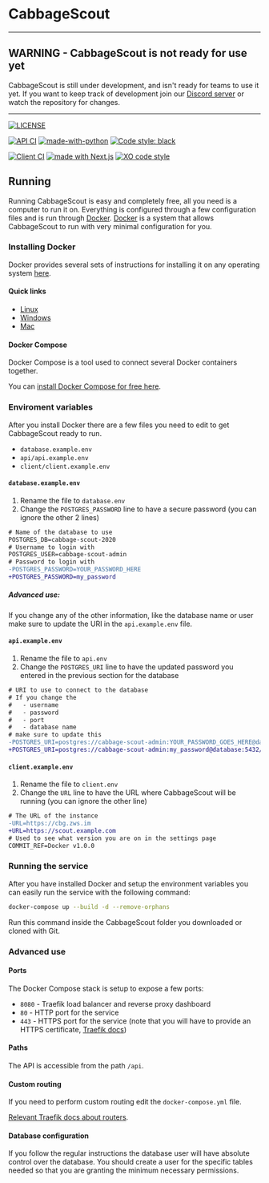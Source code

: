 # CabbageScout

---

## WARNING - CabbageScout is not ready for use yet

CabbageScout is still under development, and isn't ready for teams to use it yet.
If you want to keep track of development join our [Discord server](https://discord.gg/dcrVQmQ) or watch the repository for changes.

---

[![LICENSE](https://img.shields.io/github/license/CabbageAlliance/CabbageScout?style=flat)](https://github.com/CabbageAlliance/CabbageScout/blob/master/LICENSE)

[![API CI](https://github.com/CabbageAlliance/CabbageScout/workflows/API%20CI/badge.svg)](https://github.com/CabbageAlliance/CabbageScout/actions?query=workflow%3A%API+CI%22)
[![made-with-python](https://img.shields.io/badge/made%20with-Python-1f425f.svg)](https://www.python.org/)
[![Code style: black](https://img.shields.io/badge/code%20style-black-000000.svg)](https://github.com/psf/black)

[![Client CI](https://github.com/CabbageAlliance/CabbageScout/workflows/Client%20CI/badge.svg)](https://github.com/CabbageAlliance/CabbageScout/actions?query=workflow%3A%22Client+CI%22)
[![made with Next.js](https://img.shields.io/badge/made%20with-Next.js-000)](https://nextjs.org/)
[![XO code style](https://img.shields.io/badge/code_style-XO-5ed9c7.svg)](https://github.com/xojs/xo)

## Running

Running CabbageScout is easy and completely free, all you need is a computer to run it on.
Everything is configured through a few configuration files and is run through [Docker](https://www.docker.com/).
[Docker](https://www.docker.com/) is a system that allows CabbageScout to run with very minimal configuration for you.

### Installing Docker

Docker provides several sets of instructions for installing it on any operating system [here](https://docs.docker.com/get-docker/).

#### Quick links

- [Linux](https://docs.docker.com/install/linux/docker-ce/ubuntu/)
- [Windows](https://docs.docker.com/docker-for-windows/install/)
- [Mac](https://docs.docker.com/docker-for-mac/install/)

#### Docker Compose

Docker Compose is a tool used to connect several Docker containers together.

You can [install Docker Compose for free here](https://docs.docker.com/compose/install/).

### Enviroment variables

After you install Docker there are a few files you need to edit to get CabbageScout ready to run.

- `database.example.env`
- `api/api.example.env`
- `client/client.example.env`

#### `database.example.env`

1. Rename the file to `database.env`
2. Change the `POSTGRES_PASSWORD` line to have a secure password (you can ignore the other 2 lines)

```diff
# Name of the database to use
POSTGRES_DB=cabbage-scout-2020
# Username to login with
POSTGRES_USER=cabbage-scout-admin
# Password to login with
-POSTGRES_PASSWORD=YOUR_PASSWORD_HERE
+POSTGRES_PASSWORD=my_password
```

##### Advanced use:

If you change any of the other information, like the database name or user make sure to update the URI in the `api.example.env` file.

#### `api.example.env`

1. Rename the file to `api.env`
2. Change the `POSTGRES_URI` line to have the updated password you entered in the previous section for the database

```diff
# URI to use to connect to the database
# If you change the
#   - username
#   - password
#   - port
#   - database name
# make sure to update this
-POSTGRES_URI=postgres://cabbage-scout-admin:YOUR_PASSWORD_GOES_HERE@database:5432/cabbage-scout-2020
+POSTGRES_URI=postgres://cabbage-scout-admin:my_password@database:5432/cabbage-scout-2020
```

#### `client.example.env`

1. Rename the file to `client.env`
2. Change the `URL` line to have the URL where CabbageScout will be running (you can ignore the other line)

```diff
# The URL of the instance
-URL=https://cbg.zws.im
+URL=https://scout.example.com
# Used to see what version you are on in the settings page
COMMIT_REF=Docker v1.0.0
```

### Running the service

After you have installed Docker and setup the environment variables you can easily run the service with the following command:

```sh
docker-compose up --build -d --remove-orphans
```

Run this command inside the CabbageScout folder you downloaded or cloned with Git.

### Advanced use

#### Ports

The Docker Compose stack is setup to expose a few ports:

- `8080` - Traefik load balancer and reverse proxy dashboard
- `80` - HTTP port for the service
- `443` - HTTPS port for the service (note that you will have to provide an HTTPS certificate, [Traefik docs](https://docs.traefik.io/https/overview/))

#### Paths

The API is accessible from the path `/api`.

#### Custom routing

If you need to perform custom routing edit the `docker-compose.yml` file.

[Relevant Traefik docs about routers](https://docs.traefik.io/routing/routers/).

#### Database configuration

If you follow the regular instructions the database user will have absolute control over the database.
You should create a user for the specific tables needed so that you are granting the minimum necessary permissions.

